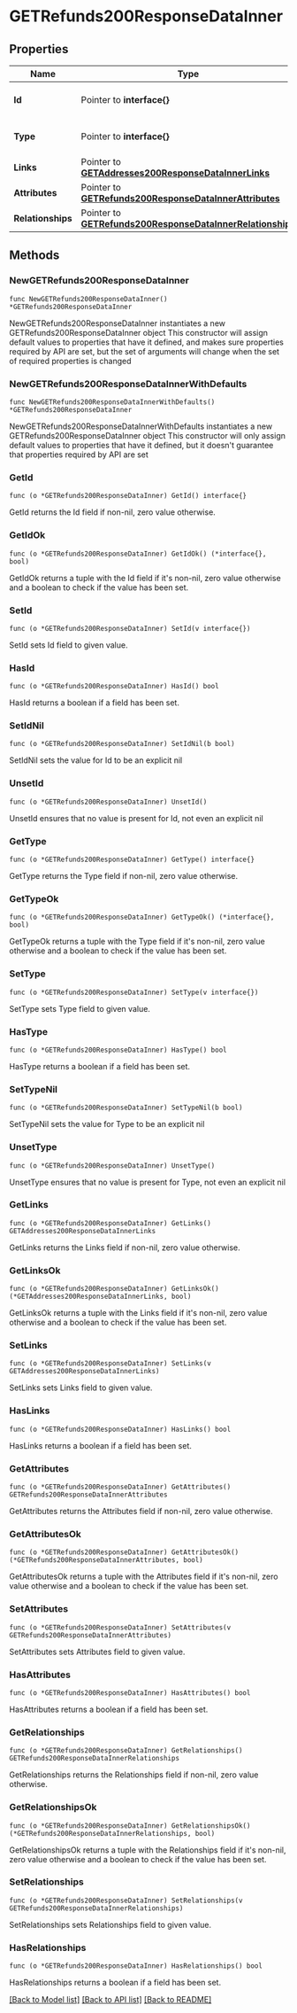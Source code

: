 # GETRefunds200ResponseDataInner

## Properties

Name | Type | Description | Notes
------------ | ------------- | ------------- | -------------
**Id** | Pointer to **interface{}** | The resource&#39;s id | [optional] 
**Type** | Pointer to **interface{}** | The resource&#39;s type | [optional] 
**Links** | Pointer to [**GETAddresses200ResponseDataInnerLinks**](GETAddresses200ResponseDataInnerLinks.md) |  | [optional] 
**Attributes** | Pointer to [**GETRefunds200ResponseDataInnerAttributes**](GETRefunds200ResponseDataInnerAttributes.md) |  | [optional] 
**Relationships** | Pointer to [**GETRefunds200ResponseDataInnerRelationships**](GETRefunds200ResponseDataInnerRelationships.md) |  | [optional] 

## Methods

### NewGETRefunds200ResponseDataInner

`func NewGETRefunds200ResponseDataInner() *GETRefunds200ResponseDataInner`

NewGETRefunds200ResponseDataInner instantiates a new GETRefunds200ResponseDataInner object
This constructor will assign default values to properties that have it defined,
and makes sure properties required by API are set, but the set of arguments
will change when the set of required properties is changed

### NewGETRefunds200ResponseDataInnerWithDefaults

`func NewGETRefunds200ResponseDataInnerWithDefaults() *GETRefunds200ResponseDataInner`

NewGETRefunds200ResponseDataInnerWithDefaults instantiates a new GETRefunds200ResponseDataInner object
This constructor will only assign default values to properties that have it defined,
but it doesn't guarantee that properties required by API are set

### GetId

`func (o *GETRefunds200ResponseDataInner) GetId() interface{}`

GetId returns the Id field if non-nil, zero value otherwise.

### GetIdOk

`func (o *GETRefunds200ResponseDataInner) GetIdOk() (*interface{}, bool)`

GetIdOk returns a tuple with the Id field if it's non-nil, zero value otherwise
and a boolean to check if the value has been set.

### SetId

`func (o *GETRefunds200ResponseDataInner) SetId(v interface{})`

SetId sets Id field to given value.

### HasId

`func (o *GETRefunds200ResponseDataInner) HasId() bool`

HasId returns a boolean if a field has been set.

### SetIdNil

`func (o *GETRefunds200ResponseDataInner) SetIdNil(b bool)`

 SetIdNil sets the value for Id to be an explicit nil

### UnsetId
`func (o *GETRefunds200ResponseDataInner) UnsetId()`

UnsetId ensures that no value is present for Id, not even an explicit nil
### GetType

`func (o *GETRefunds200ResponseDataInner) GetType() interface{}`

GetType returns the Type field if non-nil, zero value otherwise.

### GetTypeOk

`func (o *GETRefunds200ResponseDataInner) GetTypeOk() (*interface{}, bool)`

GetTypeOk returns a tuple with the Type field if it's non-nil, zero value otherwise
and a boolean to check if the value has been set.

### SetType

`func (o *GETRefunds200ResponseDataInner) SetType(v interface{})`

SetType sets Type field to given value.

### HasType

`func (o *GETRefunds200ResponseDataInner) HasType() bool`

HasType returns a boolean if a field has been set.

### SetTypeNil

`func (o *GETRefunds200ResponseDataInner) SetTypeNil(b bool)`

 SetTypeNil sets the value for Type to be an explicit nil

### UnsetType
`func (o *GETRefunds200ResponseDataInner) UnsetType()`

UnsetType ensures that no value is present for Type, not even an explicit nil
### GetLinks

`func (o *GETRefunds200ResponseDataInner) GetLinks() GETAddresses200ResponseDataInnerLinks`

GetLinks returns the Links field if non-nil, zero value otherwise.

### GetLinksOk

`func (o *GETRefunds200ResponseDataInner) GetLinksOk() (*GETAddresses200ResponseDataInnerLinks, bool)`

GetLinksOk returns a tuple with the Links field if it's non-nil, zero value otherwise
and a boolean to check if the value has been set.

### SetLinks

`func (o *GETRefunds200ResponseDataInner) SetLinks(v GETAddresses200ResponseDataInnerLinks)`

SetLinks sets Links field to given value.

### HasLinks

`func (o *GETRefunds200ResponseDataInner) HasLinks() bool`

HasLinks returns a boolean if a field has been set.

### GetAttributes

`func (o *GETRefunds200ResponseDataInner) GetAttributes() GETRefunds200ResponseDataInnerAttributes`

GetAttributes returns the Attributes field if non-nil, zero value otherwise.

### GetAttributesOk

`func (o *GETRefunds200ResponseDataInner) GetAttributesOk() (*GETRefunds200ResponseDataInnerAttributes, bool)`

GetAttributesOk returns a tuple with the Attributes field if it's non-nil, zero value otherwise
and a boolean to check if the value has been set.

### SetAttributes

`func (o *GETRefunds200ResponseDataInner) SetAttributes(v GETRefunds200ResponseDataInnerAttributes)`

SetAttributes sets Attributes field to given value.

### HasAttributes

`func (o *GETRefunds200ResponseDataInner) HasAttributes() bool`

HasAttributes returns a boolean if a field has been set.

### GetRelationships

`func (o *GETRefunds200ResponseDataInner) GetRelationships() GETRefunds200ResponseDataInnerRelationships`

GetRelationships returns the Relationships field if non-nil, zero value otherwise.

### GetRelationshipsOk

`func (o *GETRefunds200ResponseDataInner) GetRelationshipsOk() (*GETRefunds200ResponseDataInnerRelationships, bool)`

GetRelationshipsOk returns a tuple with the Relationships field if it's non-nil, zero value otherwise
and a boolean to check if the value has been set.

### SetRelationships

`func (o *GETRefunds200ResponseDataInner) SetRelationships(v GETRefunds200ResponseDataInnerRelationships)`

SetRelationships sets Relationships field to given value.

### HasRelationships

`func (o *GETRefunds200ResponseDataInner) HasRelationships() bool`

HasRelationships returns a boolean if a field has been set.


[[Back to Model list]](../README.md#documentation-for-models) [[Back to API list]](../README.md#documentation-for-api-endpoints) [[Back to README]](../README.md)


